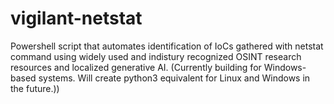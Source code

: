 # vigilant-netstat
Powershell script that automates identification of IoCs gathered with netstat command using widely used and indistury recognized OSINT research resources and localized generative AI. (Currently building for Windows-based systems. Will create python3 equivalent for Linux and Windows in the future.))
